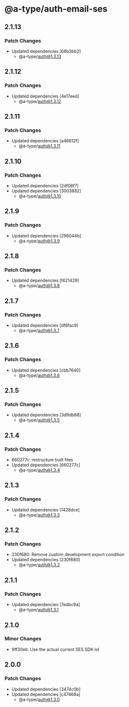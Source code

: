 # @a-type/auth-email-ses

## 2.1.13

### Patch Changes

- Updated dependencies [68b3bb2]
  - @a-type/auth@1.3.13

## 2.1.12

### Patch Changes

- Updated dependencies [4e17eed]
  - @a-type/auth@1.3.12

## 2.1.11

### Patch Changes

- Updated dependencies [a46612f]
  - @a-type/auth@1.3.11

## 2.1.10

### Patch Changes

- Updated dependencies [2df06f7]
- Updated dependencies [3003882]
  - @a-type/auth@1.3.10

## 2.1.9

### Patch Changes

- Updated dependencies [296044b]
  - @a-type/auth@1.3.9

## 2.1.8

### Patch Changes

- Updated dependencies [f421429]
  - @a-type/auth@1.3.8

## 2.1.7

### Patch Changes

- Updated dependencies [df6fac9]
  - @a-type/auth@1.3.7

## 2.1.6

### Patch Changes

- Updated dependencies [cbb7640]
  - @a-type/auth@1.3.6

## 2.1.5

### Patch Changes

- Updated dependencies [3d9db88]
  - @a-type/auth@1.3.5

## 2.1.4

### Patch Changes

- 660277c: restructure built files
- Updated dependencies [660277c]
  - @a-type/auth@1.3.4

## 2.1.3

### Patch Changes

- Updated dependencies [1428dce]
  - @a-type/auth@1.3.3

## 2.1.2

### Patch Changes

- 230f680: Remove custom development export condition
- Updated dependencies [230f680]
  - @a-type/auth@1.3.2

## 2.1.1

### Patch Changes

- Updated dependencies [7edbc9a]
  - @a-type/auth@1.3.1

## 2.1.0

### Minor Changes

- 9ff30eb: Use the actual current SES SDK lol

## 2.0.0

### Patch Changes

- Updated dependencies [3474c0b]
- Updated dependencies [c47468a]
  - @a-type/auth@1.3.0

